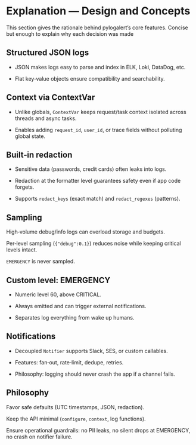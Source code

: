 # Explanation — Design and Concepts

This section gives the rationale behind pylogalert’s core features. Concise but enough to explain why each decision was made

## Structured JSON logs

- JSON makes logs easy to parse and index in ELK, Loki, DataDog, etc.

- Flat key‑value objects ensure compatibility and searchability.

## Context via ContextVar

- Unlike globals, `ContextVar` keeps request/task context isolated across threads and async tasks.

- Enables adding `request_id`, `user_id`, or trace fields without polluting global state.

## Built‑in redaction

- Sensitive data (passwords, credit cards) often leaks into logs.

- Redaction at the formatter level guarantees safety even if app code forgets.

- Supports `redact_keys` (exact match) and `redact_regexes` (patterns).

## Sampling

High‑volume debug/info logs can overload storage and budgets.

Per‑level sampling (`{"debug":0.1}`) reduces noise while keeping critical levels intact.

`EMERGENCY` is never sampled.

## Custom level: EMERGENCY

- Numeric level 60, above CRITICAL.

- Always emitted and can trigger external notifications.

- Separates log everything from wake up humans.

## Notifications
 
- Decoupled `Notifier` supports Slack, SES, or custom callables.

- Features: fan‑out, rate‑limit, dedupe, retries.

- Philosophy: logging should never crash the app if a channel fails.


## Philosophy

Favor safe defaults (UTC timestamps, JSON, redaction).

Keep the API minimal (`configure`, `context`, log functions).

Ensure operational guardrails: no PII leaks, no silent drops at EMERGENCY, no crash on notifier failure.